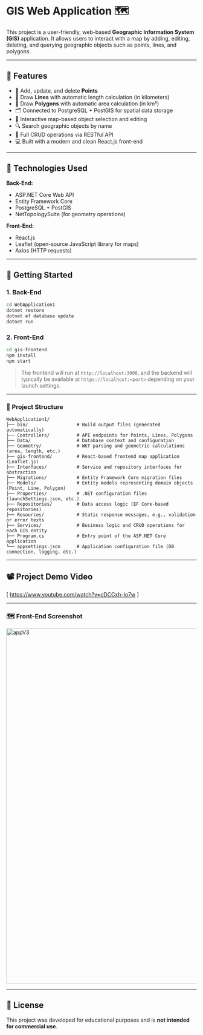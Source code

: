 # GIS Web Application 🗺️

This project is a user-friendly, web-based **Geographic Information System (GIS)** application. It allows users to interact with a map by adding, editing, deleting, and querying geographic objects such as points, lines, and polygons.

---

## 🚀 Features

- 📍 Add, update, and delete **Points**
- 📏 Draw **Lines** with automatic length calculation (in kilometers)
- 📐 Draw **Polygons** with automatic area calculation (in km²)
- 🗂️ Connected to PostgreSQL + PostGIS for spatial data storage
- 📡 Interactive map-based object selection and editing
- 🔍 Search geographic objects by name
- 🧠 Full CRUD operations via RESTful API
- 💻 Built with a modern and clean React.js front-end

---

## 🧱 Technologies Used

**Back-End:**
- ASP.NET Core Web API
- Entity Framework Core
- PostgreSQL + PostGIS
- NetTopologySuite (for geometry operations)

**Front-End:**
- React.js
- Leaflet (open-source JavaScript library for maps)
- Axios (HTTP requests)


---

## 🔧 Getting Started

### 1. Back-End
```bash
cd WebApplication1
dotnet restore
dotnet ef database update
dotnet run
```

### 2. Front-End
```bash
cd gis-frontend
npm install
npm start
```

> The frontend will run at `http://localhost:3000`, and the backend will typically be available at `https://localhost:<port>` depending on your launch settings.

---

### 📁 Project Structure

```
WebApplication1/
├── bin/                  # Build output files (generated automatically)
├── Controllers/          # API endpoints for Points, Lines, Polygons
├── Data/                 # Database context and configuration
├── Geometry/             # WKT parsing and geometric calculations (area, length, etc.)
├── gis-frontend/         # React-based frontend map application (Leaflet.js)
├── Interfaces/           # Service and repository interfaces for abstraction
├── Migrations/           # Entity Framework Core migration files
├── Models/               # Entity models representing domain objects (Point, Line, Polygon)
├── Properties/           # .NET configuration files (launchSettings.json, etc.)
├── Repositories/         # Data access logic (EF Core-based repositories)
├── Resources/            # Static response messages, e.g., validation or error texts
├── Services/             # Business logic and CRUD operations for each GIS entity
├── Program.cs            # Entry point of the ASP.NET Core application
└── appsettings.json      # Application configuration file (DB connection, logging, etc.)
```

---

## 📽️ Project Demo Video

[ https://www.youtube.com/watch?v=cDCCxh-Io7w ]

---

### 🗺️ Front-End Screenshot
<img width="668" height="939" alt="appV3" src="https://github.com/user-attachments/assets/fa896bd0-8b62-47bb-afe0-601b1950eb9f" />

---

## 📄 License

This project was developed for educational purposes and is **not intended for commercial use**.
